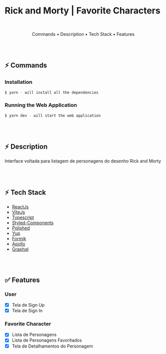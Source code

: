 # Rick and Morty | Favorite Characters

</br>

<p align="center">
  <a>Commands</a> •
  <a>Description</a> •
  <a>Tech Stack</a> •
  <a>Features</a> 
</p>

</br></br>

## ⚡ **Commands**

### Installation

```bash
$ yarn - will install all the dependencies
```

### Running the Web Application

```bash
$ yarn dev - will start the web application

```

</br></br>

## ⚡ **Description**

<p>Interface voltada para listagem de personagens do desenho Rick and Morty</p>

</br></br>

## ⚡ **Tech Stack**

- [ReactJs](https://pt-br.reactjs.org/)
- [ViteJs](https://vitejs.dev/)
- [Typescript](https://www.typescriptlang.org/)
- [Styled-Components](https://styled-components.com/)
- [Polished](https://polished.js.org/)
- [Yup](https://www.npmjs.com/package/yup)
- [Formik](https://formik.org/docs/overview)
- [Apollo](https://www.apollographql.com/)
- [Graphql](https://graphql.org/)

</br></br>

## ✅ **Features**

### User

- [x] Tela de Sign Up
- [x] Tela de Sign In

### Favorite Character

- [x] Lista de Personagens
- [x] Lista de Personagens Favoritados
- [x] Tela de Detalhamentos do Personagem
